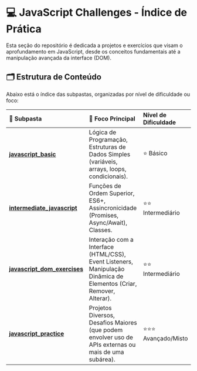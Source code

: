 # 💻 JavaScript Challenges - Índice de Prática

Esta seção do repositório é dedicada a projetos e exercícios que visam o aprofundamento em JavaScript, desde os conceitos fundamentais até a manipulação avançada da interface (DOM).

## 🗂 Estrutura de Conteúdo

Abaixo está o índice das subpastas, organizadas por nível de dificuldade ou foco:

| 📂 Subpasta | 🎯 Foco Principal | Nível de Dificuldade |
| :--- | :--- | :--- |
| **[javascript_basic](javascript_basic/README.md)** | Lógica de Programação, Estruturas de Dados Simples (variáveis, arrays, loops, condicionais). | ⭐️ Básico |
| **[intermediate_javascript](intermediate_javascript/README.md)** | Funções de Ordem Superior, ES6+, Assincronicidade (Promises, Async/Await), Classes. | ⭐️⭐️ Intermediário |
| **[javascript_dom_exercises](javascript_dom_exercises/README.md)** | Interação com a Interface (HTML/CSS), Event Listeners, Manipulação Dinâmica de Elementos (Criar, Remover, Alterar). | ⭐️⭐️ Intermediário |
| **[javascript_practice](javascript_practice/README.md)** | Projetos Diversos, Desafios Maiores (que podem envolver uso de APIs externas ou mais de uma subárea). | ⭐️⭐️⭐️ Avançado/Misto |